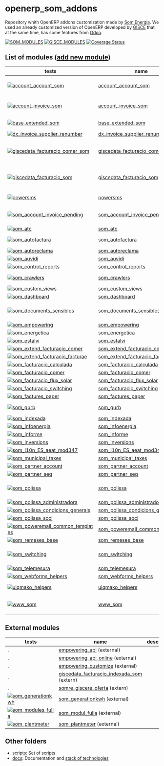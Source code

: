 # openerp_som_addons
Repository whith OpenERP addons customization made by [Som Energia](https://www.somenergia.coop/). We used an already customized version of OpenERP developed by [GISCE](https://gisce.net/) that at the same time, has some features from [Odoo](https://www.odoo.com/).

  [![SOM_MODULES](https://github.com/Som-Energia/openerp_som_addons/actions/workflows/all_modules_test.yml/badge.svg)](https://github.com/Som-Energia/openerp_som_addons/actions/workflows/all_modules_test.yml)
  [![GISCE_MODULES](https://github.com/Som-Energia/som_modules_fulla/actions/workflows/schedule_all_installed_modules.yml/badge.svg)](https://github.com/Som-Energia/som_modules_fulla/actions/workflows/schedule_all_installed_modules.yml)
  [![Coverage Status](https://coveralls.io/repos/github/Som-Energia/openerp_som_addons/badge.svg?branch=)](https://coveralls.io/github/Som-Energia/openerp_som_addons?branch=)

List of modules ([add new module](docs/crear_nou_modul.md))
----------------
tests | name | description
--- | --- | ---
[![account_account_som](https://github.com/Som-Energia/openerp_som_addons/actions/workflows/schedule_tests_account_account_som.yml/badge.svg)](https://github.com/Som-Energia/openerp_som_addons/actions/workflows/schedule_tests_account_account_som.yml) | [account_account_som](account_account_som/) | A customization of AccountAccount model from OpenERP/Odoo
[![account_invoice_som](https://github.com/Som-Energia/openerp_som_addons/actions/workflows/schedule_tests_account_invoice_som.yml/badge.svg)](https://github.com/Som-Energia/openerp_som_addons/actions/workflows/schedule_tests_account_invoice_som.yml) | [account_invoice_som](account_invoice_som/) | A customization of AccountInvoice model from OpenERP/Odoo
[![base_extended_som](https://github.com/Som-Energia/openerp_som_addons/actions/workflows/schedule_tests_base_extended_som.yml/badge.svg)](https://github.com/Som-Energia/openerp_som_addons/actions/workflows/schedule_tests_base_extended_som.yml) | [base_extended_som](base_extended_som/) | A customization of Base model from OpenERP/Odoo
[![dx_invoice_supplier_renumber](https://github.com/Som-Energia/openerp_som_addons/actions/workflows/schedule_tests_dx_invoice_supplier_renumber.yml/badge.svg)](https://github.com/Som-Energia/openerp_som_addons/actions/workflows/schedule_tests_dx_invoice_supplier_renumber.yml) | [dx_invoice_supplier_renumber](dx_invoice_supplier_renumber/) |
[![giscedata_facturacio_comer_som](https://github.com/Som-Energia/openerp_som_addons/actions/workflows/schedule_tests_giscedata_facturacio_comer_som.yml/badge.svg)](https://github.com/Som-Energia/openerp_som_addons/actions/workflows/schedule_tests_giscedata_facturacio_comer_som.yml) | [giscedata_facturacio_comer_som](giscedata_facturacio_comer_som/) | A customization of GiscedataFacturacioComer model from PowerERP (GISCE)
[![giscedata_facturacio_som](https://github.com/Som-Energia/openerp_som_addons/actions/workflows/schedule_tests_giscedata_facturacio_som.yml/badge.svg)](https://github.com/Som-Energia/openerp_som_addons/actions/workflows/schedule_tests_giscedata_facturacio_som.yml) | [giscedata_facturacio_som](giscedata_facturacio_som/) | A customization of GiscedataFacturacioFactura model from PowerERP (GISCE)
[![powersms](https://github.com/Som-Energia/openerp_som_addons/actions/workflows/schedule_tests_powersms.yml/badge.svg)](https://github.com/Som-Energia/openerp_som_addons/actions/workflows/schedule_tests_powersms.yml) | [powersms](powersms/) | A module to send SMS via a third party
[![som_account_invoice_pending](https://github.com/Som-Energia/openerp_som_addons/actions/workflows/schedule_tests_som_account_invoice_pending.yml/badge.svg)](https://github.com/Som-Energia/openerp_som_addons/actions/workflows/schedule_tests_som_account_invoice_pending.yml) | [som_account_invoice_pending](som_account_invoice_pending/) | A customization of AccountInvoicePending model from OpenERP/Odoo
[![som_atc](https://github.com/Som-Energia/openerp_som_addons/actions/workflows/schedule_tests_som_atc.yml/badge.svg)](https://github.com/Som-Energia/openerp_som_addons/actions/workflows/schedule_tests_som_atc.yml) | [som_atc](som_atc/) |
[![som_autofactura](https://github.com/Som-Energia/openerp_som_addons/actions/workflows/schedule_tests_som_autofactura.yml/badge.svg)](https://github.com/Som-Energia/openerp_som_addons/actions/workflows/schedule_tests_som_autofactura.yml) | [som_autofactura](som_autofactura/) | A module to automatize Invoicing process pipeline
[![som_autoreclama](https://github.com/Som-Energia/openerp_som_addons/actions/workflows/schedule_tests_som_autoreclama.yml/badge.svg)](https://github.com/Som-Energia/openerp_som_addons/actions/workflows/schedule_tests_som_autoreclama.yml) | [som_autoreclama](som_autoreclama/) |
[![som_auvidi](https://github.com/Som-Energia/openerp_som_addons/actions/workflows/schedule_tests_som_auvidi.yml/badge.svg)](https://github.com/Som-Energia/openerp_som_addons/actions/workflows/schedule_tests_som_auvidi.yml) | [som_auvidi](som_auvidi/) |
[![som_control_reports](https://github.com/Som-Energia/openerp_som_addons/actions/workflows/schedule_tests_som_control_reports.yml/badge.svg)](https://github.com/Som-Energia/openerp_som_addons/actions/workflows/schedule_tests_som_control_reports.yml) | [som_control_reports](som_control_reports/) |
[![som_crawlers](https://github.com/Som-Energia/openerp_som_addons/actions/workflows/schedule_tests_som_crawlers.yml/badge.svg)](https://github.com/Som-Energia/openerp_som_addons/actions/workflows/schedule_tests_som_crawlers.yml) | [som_crawlers](som_crawlers/) | A module to scrapy providers web portals
[![som_custom_views](https://github.com/Som-Energia/openerp_som_addons/actions/workflows/schedule_tests_som_custom_views.yml/badge.svg)](https://github.com/Som-Energia/openerp_som_addons/actions/workflows/schedule_tests_som_custom_views.yml) | [som_custom_views](som_custom_views/) | Som energia custom views
[![som_dashboard](https://github.com/Som-Energia/openerp_som_addons/actions/workflows/schedule_tests_som_dashboard.yml/badge.svg)](https://github.com/Som-Energia/openerp_som_addons/actions/workflows/schedule_tests_som_dashboard.yml) | [som_dashboard](som_dashboard/) |
[![som_documents_sensibles](https://github.com/Som-Energia/openerp_som_addons/actions/workflows/schedule_tests_som_documents_sensibles.yml/badge.svg)](https://github.com/Som-Energia/openerp_som_addons/actions/workflows/schedule_tests_som_documents_sensibles.yml) | [som_documents_sensibles](som_documents_sensibles/) | A module to support attach private documents, only visibile to eligible users
[![som_empowering](https://github.com/Som-Energia/openerp_som_addons/actions/workflows/schedule_tests_som_empowering.yml/badge.svg)](https://github.com/Som-Energia/openerp_som_addons/actions/workflows/schedule_tests_som_empowering.yml) | [som_empowering](som_empowering/) |
[![som_energetica](https://github.com/Som-Energia/openerp_som_addons/actions/workflows/schedule_tests_som_energetica.yml/badge.svg)](https://github.com/Som-Energia/openerp_som_addons/actions/workflows/schedule_tests_som_energetica.yml) | [som_energetica](som_energetica/) |
[![som_estalvi](https://github.com/Som-Energia/openerp_som_addons/actions/workflows/schedule_tests_som_estalvi.yml/badge.svg)](https://github.com/Som-Energia/openerp_som_addons/actions/workflows/schedule_tests_som_estalvi.yml) | [som_estalvi](som_estalvi/) |
[![som_extend_facturacio_comer](https://github.com/Som-Energia/openerp_som_addons/actions/workflows/schedule_tests_som_extend_facturacio_comer.yml/badge.svg)](https://github.com/Som-Energia/openerp_som_addons/actions/workflows/schedule_tests_som_extend_facturacio_comer.yml) | [som_extend_facturacio_comer](som_extend_facturacio_comer/) |
[![som_extend_facturacio_facturae](https://github.com/Som-Energia/openerp_som_addons/actions/workflows/schedule_tests_som_extend_facturacio_facturae.yml/badge.svg)](https://github.com/Som-Energia/openerp_som_addons/actions/workflows/schedule_tests_som_extend_facturacio_facturae.yml) | [som_extend_facturacio_facturae](som_extend_facturacio_facturae/) |
[![som_facturacio_calculada](https://github.com/Som-Energia/openerp_som_addons/actions/workflows/schedule_tests_som_facturacio_calculada.yml/badge.svg)](https://github.com/Som-Energia/openerp_som_addons/actions/workflows/schedule_tests_som_facturacio_calculada.yml) | [som_facturacio_calculada](som_facturacio_calculada/) |
[![som_facturacio_comer](https://github.com/Som-Energia/openerp_som_addons/actions/workflows/schedule_tests_som_facturacio_comer.yml/badge.svg)](https://github.com/Som-Energia/openerp_som_addons/actions/workflows/schedule_tests_som_facturacio_comer.yml) | [som_facturacio_comer](som_facturacio_comer/) |
[![som_facturacio_flux_solar](https://github.com/Som-Energia/openerp_som_addons/actions/workflows/schedule_tests_som_facturacio_flux_solar.yml/badge.svg)](https://github.com/Som-Energia/openerp_som_addons/actions/workflows/schedule_tests_som_facturacio_flux_solar.yml) | [som_facturacio_flux_solar](som_facturacio_flux_solar/) |
[![som_facturacio_switching](https://github.com/Som-Energia/openerp_som_addons/actions/workflows/schedule_tests_som_facturacio_switching.yml/badge.svg)](https://github.com/Som-Energia/openerp_som_addons/actions/workflows/schedule_tests_som_facturacio_switching.yml) | [som_facturacio_switching](som_facturacio_switching/) |
[![som_factures_paper](https://github.com/Som-Energia/openerp_som_addons/actions/workflows/schedule_tests_som_factures_paper.yml/badge.svg)](https://github.com/Som-Energia/openerp_som_addons/actions/workflows/schedule_tests_som_factures_paper.yml) | [som_factures_paper](som_factures_paper/) |
[![som_gurb](https://github.com/Som-Energia/openerp_som_addons/actions/workflows/schedule_tests_som_gurb.yml/badge.svg)](https://github.com/Som-Energia/openerp_som_addons/actions/workflows/schedule_tests_som_gurb.yml) | [som_gurb](som_gurb/) | A module to manage collective self-production
[![som_indexada](https://github.com/Som-Energia/openerp_som_addons/actions/workflows/schedule_tests_som_indexada.yml/badge.svg)](https://github.com/Som-Energia/openerp_som_addons/actions/workflows/schedule_tests_som_indexada.yml) | [som_indexada](som_indexada/) |
[![som_infoenergia](https://github.com/Som-Energia/openerp_som_addons/actions/workflows/schedule_tests_som_infoenergia.yml/badge.svg)](https://github.com/Som-Energia/openerp_som_addons/actions/workflows/schedule_tests_som_infoenergia.yml) | [som_infoenergia](som_infoenergia/) |
[![som_informe](https://github.com/Som-Energia/openerp_som_addons/actions/workflows/schedule_tests_som_informe.yml/badge.svg)](https://github.com/Som-Energia/openerp_som_addons/actions/workflows/schedule_tests_som_informe.yml) | [som_informe](som_informe/) |
[![som_inversions](https://github.com/Som-Energia/openerp_som_addons/actions/workflows/schedule_tests_som_inversions.yml/badge.svg)](https://github.com/Som-Energia/openerp_som_addons/actions/workflows/schedule_tests_som_inversions.yml) | [som_inversions](som_inversions/) |
[![som_l10n_ES_aeat_mod347](https://github.com/Som-Energia/openerp_som_addons/actions/workflows/schedule_tests_som_l10n_ES_aeat_mod347.yml/badge.svg)](https://github.com/Som-Energia/openerp_som_addons/actions/workflows/schedule_tests_som_l10n_ES_aeat_mod347.yml) | [som_l10n_ES_aeat_mod347](som_l10n_ES_aeat_mod347/) |
[![som_municipal_taxes](https://github.com/Som-Energia/openerp_som_addons/actions/workflows/schedule_tests_som_municipal_taxes.yml/badge.svg)](https://github.com/Som-Energia/openerp_som_addons/actions/workflows/schedule_tests_som_municipal_taxes.yml) | [som_municipal_taxes](som_municipal_taxes/) |
[![som_partner_account](https://github.com/Som-Energia/openerp_som_addons/actions/workflows/schedule_tests_som_partner_account.yml/badge.svg)](https://github.com/Som-Energia/openerp_som_addons/actions/workflows/schedule_tests_som_partner_account.yml) | [som_partner_account](som_partner_account/) |
[![som_partner_seq](https://github.com/Som-Energia/openerp_som_addons/actions/workflows/schedule_tests_som_partner_seq.yml/badge.svg)](https://github.com/Som-Energia/openerp_som_addons/actions/workflows/schedule_tests_som_partner_seq.yml) | [som_partner_seq](som_partner_seq/) |
[![som_polissa](https://github.com/Som-Energia/openerp_som_addons/actions/workflows/schedule_tests_som_polissa.yml/badge.svg)](https://github.com/Som-Energia/openerp_som_addons/actions/workflows/schedule_tests_som_polissa.yml) | [som_polissa](som_polissa/) | A customization of GiscedataPolissa model from PowerERP (GISCE)
[![som_polissa_administradora](https://github.com/Som-Energia/openerp_som_addons/actions/workflows/schedule_tests_som_polissa_administradora.yml/badge.svg)](https://github.com/Som-Energia/openerp_som_addons/actions/workflows/schedule_tests_som_polissa_administradora.yml) | [som_polissa_administradora](som_polissa_administradora/) |
[![som_polissa_condicions_generals](https://github.com/Som-Energia/openerp_som_addons/actions/workflows/schedule_tests_som_polissa_condicions_generals.yml/badge.svg)](https://github.com/Som-Energia/openerp_som_addons/actions/workflows/schedule_tests_som_polissa_condicions_generals.yml) | [som_polissa_condicions_generals](som_polissa_condicions_generals/) |
[![som_polissa_soci](https://github.com/Som-Energia/openerp_som_addons/actions/workflows/schedule_tests_som_polissa_soci.yml/badge.svg)](https://github.com/Som-Energia/openerp_som_addons/actions/workflows/schedule_tests_som_polissa_soci.yml) | [som_polissa_soci](som_polissa_soci/) |
[![som_poweremail_common_templates](https://github.com/Som-Energia/openerp_som_addons/actions/workflows/schedule_tests_som_poweremail_common_templates.yml/badge.svg)](https://github.com/Som-Energia/openerp_som_addons/actions/workflows/schedule_tests_som_poweremail_common_templates.yml) | [som_poweremail_common_templates](som_poweremail_common_templates/) |
[![som_remeses_base](https://github.com/Som-Energia/openerp_som_addons/actions/workflows/schedule_tests_som_remeses_base.yml/badge.svg)](https://github.com/Som-Energia/openerp_som_addons/actions/workflows/schedule_tests_som_remeses_base.yml) | [som_remeses_base](som_remeses_base/) |
[![som_switching](https://github.com/Som-Energia/openerp_som_addons/actions/workflows/schedule_tests_som_switching.yml/badge.svg)](https://github.com/Som-Energia/openerp_som_addons/actions/workflows/schedule_tests_som_switching.yml) | [som_switching](som_switching/) | A customization of GiscedataSwitching model from PowerERP (GISCE)
[![som_telemesura](https://github.com/Som-Energia/openerp_som_addons/actions/workflows/schedule_tests_som_telemesura.yml/badge.svg)](https://github.com/Som-Energia/openerp_som_addons/actions/workflows/schedule_tests_som_telemesura.yml) | [som_telemesura](som_telemesura/) |
[![som_webforms_helpers](https://github.com/Som-Energia/openerp_som_addons/actions/workflows/schedule_tests_som_webforms_helpers.yml/badge.svg)](https://github.com/Som-Energia/openerp_som_addons/actions/workflows/schedule_tests_som_webforms_helpers.yml) | [som_webforms_helpers](som_webforms_helpers/) |
[![uiqmako_helpers](https://github.com/Som-Energia/openerp_som_addons/actions/workflows/schedule_tests_uiqmako_helpers.yml/badge.svg)](https://github.com/Som-Energia/openerp_som_addons/actions/workflows/schedule_tests_uiqmako_helpers.yml) | [uiqmako_helpers](uiqmako_helpers/) | A module of helpers for [UIQMako](https//github.com/Som-Energia/uiqmako-api) project
[![www_som](https://github.com/Som-Energia/openerp_som_addons/actions/workflows/schedule_tests_www_som.yml/badge.svg)](https://github.com/Som-Energia/openerp_som_addons/actions/workflows/schedule_tests_www_som.yml) | [www_som](www_som/) | A module to integrate **Oficina Virtual** (Virtual office)

External modules
----------------
tests | name | description
--- | --- | ---
. | [empowering_api](https://github.com/Som-Energia/erp-empowering) (external) |
. | [empowering_api_online](https://github.com/Som-Energia/erp-empowering) (external) |
. | [empowering_customize](https://github.com/Som-Energia/erp-empowering) (external) |
. | [giscedata_facturacio_indexada_som](https://github.com/Som-Energia/giscedata_facturacio_indexada_som) (extern) |
. | [somre_giscere_oferta](https://github.com/Som-Energia/somre_giscere_oferta) (extern)
[![som_generationkwh](https://github.com/Som-Energia/somenergia-generationkwh/actions/workflows/som_generation_integration_config.yml/badge.svg)](https://github.com/Som-Energia/somenergia-generationkwh/actions/workflows/som_generation_integration_config.yml) | [som_generationkwh](https://github.com/Som-Energia/somenergia-generationkwh/tree/master/som_generationkwh)  (external) |
[![som_modules_fulla](https://github.com/Som-Energia/som_modules_fulla/actions/workflows/som_modules_fulla.yml/badge.svg)](https://github.com/Som-Energia/som_modules_fulla/actions/workflows/som_modules_fulla.yml)  | [som_modul_fulla](https://github.com/Som-Energia/som_modules_fulla) (external) |
[![som_plantmeter](https://github.com/Som-Energia/plantmeter/actions/workflows/som_plantmeter.yml/badge.svg)](https://github.com/Som-Energia/plantmeter/actions/workflows/som_plantmeter.yml) | [som_plantmeter](https://github.com/Som-Energia/plantmeter/tree/master/som_plantmeter)  (external) |

## Other folders
* [scripts](scripts/): Set of scripts
* [docs](docs/): Documentation and [stack of technologies](https://github.com/Som-Energia/openerp_som_addons/tree/main/docs/tech.md)
